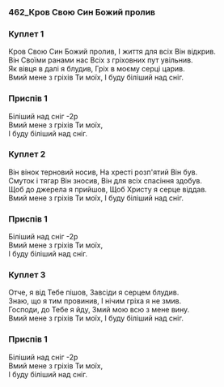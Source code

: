 ### 462_Кров Свою Син Божий пролив
### Куплет 1
Кров Свою Син Божий пролив, І життя для всіх Він відкрив. <br/>Він Своїми ранами нас Всіх з гріховних пут увільнив. 	<br/>Як вівця в далі я блудив, Гріх в моєму серці царив. <br/>Вмий мене з гріхів Ти моїх, І буду біліший над сніг.
### Приспів 1
Біліший над сніг -2р <br/>Вмий мене з гріхів Ти моїх, <br/>І буду біліший над сніг.
### Куплет 2
Він вінок терновий носив, На хресті розп'ятий Він був. <br/>Смуток і тягар Він зносив, Він для всіх спасіння здобув. <br/>Щоб до джерела я прийшов, Щоб Христу я серце віддав. <br/>Вмий мене з гріхів Ти моїх, І буду біліший над сніг.
### Приспів 1
Біліший над сніг -2р <br/>Вмий мене з гріхів Ти моїх, <br/>І буду біліший над сніг.
### Куплет 3
Отче, я від Тебе пішов, Завсіди я серцем блудив. <br/>Знаю, що я тим провинив, І нічим гріха я не змив. <br/>Господи, до Тебе я йду, Змий мою всю з мене вину. <br/>Вмий мене з гріхів Ти моїх, І буду біліший над сніг.
### Приспів 1
Біліший над сніг -2р <br/>Вмий мене з гріхів Ти моїх, <br/>І буду біліший над сніг.
